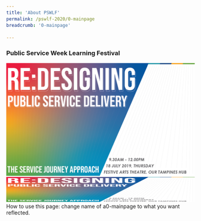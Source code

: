 ```yaml
---
title: 'About PSWLF'
permalink: /pswlf-2020/0-mainpage
breadcrumb: '0-mainpage'

---
```



### Public Service Week Learning Festival
![PSC2020](/images/Conference_Banner.png)
<br>
![PSC2020](/images/lishitest200.png)
<br>
How to use this page: change name of a0-mainpage to what you want reflected. 
<br>
<br>
